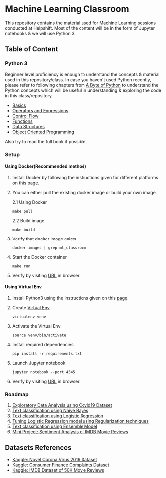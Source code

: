 # Machine Learning Classroom

This repository contains the material used for Machine Learning sessions conducted at Helpshift.
Most of the content will be in the form of Jupyter notebooks & we will use Python 3.

## Table of Content

### Python 3

Beginner level proficiency is enough to understand the concepts & material used in this
repository/class. In case you haven't used Python recently, please refer to following chapters
from [A Byte of Python](https://python.swaroopch.com/) to understand the Python concepts
which will be useful in understanding & exploring the code in this class/repository.

- [Basics](https://python.swaroopch.com/basics.html)
- [Operators and Expressions](https://python.swaroopch.com/op_exp.html)
- [Control Flow](https://python.swaroopch.com/control_flow.html)
- [Functions](https://python.swaroopch.com/functions.html)
- [Data Structures](https://python.swaroopch.com/data_structures.html)
- [Object Oriented Programming](https://python.swaroopch.com/oop.html)

Also try to read the full book if possible.

### Setup

#### Using Docker(Recommended method)

1. Install Docker by following the instructions given for different platforms on this
[page](https://docs.docker.com/install/).

2. You can either pull the existing docker image or build your own image

    2.1 Using Docker

    `make pull`
    
    2.2 Build image

    `make build`
    
3. Verify that docker image exists

   `docker images | grep ml_classroom`
    
4. Start the Docker container

   `make run`
   
5. Verify by visiting [URL](http://localhost:4545) in browser.

#### Using Virtual Env

1. Install Python3 using the instructions given on this [page](https://www.python.org/downloads/).

2. Create [Virtual Env](https://packaging.python.org/tutorials/installing-packages/#creating-and-using-virtual-environments)

   `virtualenv venv`
    
3. Activate the Virtual Env

   `source venv/bin/activate`
   
4. Install required dependencies

   `pip install -r requirements.txt`
   
5. Launch Jupyter notebook

   `jupyter notebook --port 4545`
   
6. Verify by visiting [URL](http://localhost:4545) in browser.

### Roadmap

1. [Exploratory Data Analysis using Covid19 Dataset](eda/covid19.ipynb)
2. [Text classification using Naive Bayes](text_classification_using_naive_bayes/consumer_complaints_classification.ipynb)
3. [Text classification using Logistic Regression](text_classification_using_logistic_regression/consumer_complaints_classification.ipynb)
4. [Tuning Logistic Regression model using Regularization techniques](text_classification_using_regularized_logistic_regression/consumer_complaints_classification.ipynb)
5. [Text classification using Ensemble Model](text_classification_using_ensemble_model/consumer_complaints_classification.ipynb)
6. [Mini Project: Sentiment Analysis of IMDB Movie Reviews](mini_project/imdb_sentiment_analysis.ipynb)

## Datasets References

- [Kaggle: Novel Corona Virus 2019 Dataset](https://www.kaggle.com/sudalairajkumar/novel-corona-virus-2019-dataset)
- [Kaggle: Consumer Finance Complaints Dataset](https://www.kaggle.com/selener/consumer-complaint-database)
- [Kaggle: IMDB Dataset of 50K Movie Reviews](https://www.kaggle.com/lakshmi25npathi/imdb-dataset-of-50k-movie-reviews)

